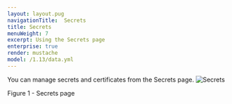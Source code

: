 ```yaml
---
layout: layout.pug
navigationTitle:  Secrets
title: Secrets
menuWeight: 7
excerpt: Using the Secrets page
enterprise: true
render: mustache
model: /1.13/data.yml
---
```


You can manage secrets and certificates from the Secrets page.
![Secrets](/1.13/img/GUI-Secrets-Secrets_View_With_Secrets-1_12.png)

Figure 1 - Secrets page
